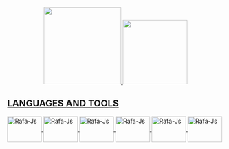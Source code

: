 
<div align="center">
  <a href="https://github.com/KafeisM">
  <img height="180em" src="https://github-readme-stats.vercel.app/api?username=KafeisM&show_icons=true&theme=dracula&include_all_commits=true&count_private=true"/>
  <img height="150em" src="https://github-readme-stats.vercel.app/api/top-langs/?username=KafeisM&layout=compact&langs_count=7&theme=dracula"/>
</div>
<div align="center">
  <a href="https://github.com/KafeisM">
    </div>

## LANGUAGES AND TOOLS
<div>
<a href="https://www.java.com/es/download/help/whatis_java.html" rel="nofollow"> 
  <img align="center" alt="Rafa-Js" height="60" width="80" src="https://cdn.jsdelivr.net/gh/devicons/devicon/icons/java/java-original.svg">
<a href="https://www.arduino.cc/en/about" rel="nofollow"> 
  <img align="center" alt="Rafa-Js" height="60" width="80" src="https://cdn.jsdelivr.net/gh/devicons/devicon/icons/arduino/arduino-original.svg">
<a href="https://www.gnu.org/software/bash/"> 
  <img align="center" alt="Rafa-Js" height="60" width="80" src="https://cdn.jsdelivr.net/gh/devicons/devicon/icons/bash/bash-original.svg">
<a href="https://www.linux.org/"> 
  <img align="center" alt="Rafa-Js" height="60" width="80" src="https://cdn.jsdelivr.net/gh/devicons/devicon/icons/linux/linux-original.svg">
<a href="https://code.visualstudio.com/"> 
  <img align="center" alt="Rafa-Js" height="60" width="80" src="https://cdn.jsdelivr.net/gh/devicons/devicon/icons/vscode/vscode-original-wordmark.svg">
<a href="https://es.wikipedia.org/wiki/C_(lenguaje_de_programaci%C3%B3n)"> 
  <img align="center" alt="Rafa-Js" height="60" width="80" src="https://cdn.jsdelivr.net/gh/devicons/devicon/icons/c/c-original.svg">
  
  
</div>
